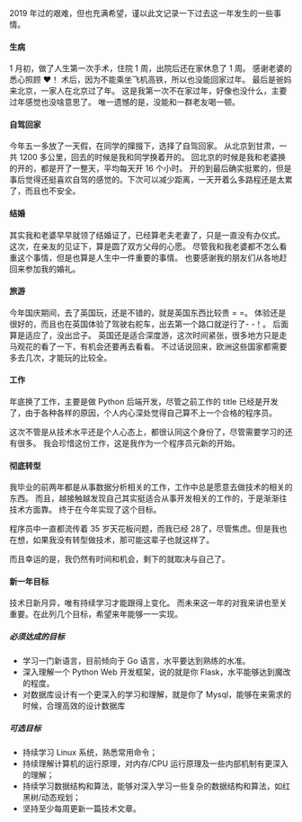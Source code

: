 2019 年过的艰难，但也充满希望，谨以此文记录一下过去这一年发生的一些事情。

#### 生病

1 月初，做了人生第一次手术，住院 1 周，出院后还在家休息了 1 周。
感谢老婆的悉心照顾 ❤️！
术后，因为不能乘坐飞机高铁，所以也没能回家过年。
最后是爸妈来北京，一家人在北京过了年。
这是我第一次不在家过年，好像也没什么，主要过年感觉也没啥意思了。
唯一遗憾的是，没能和一群老友喝一顿。

#### 自驾回家

今年五一多放了一天假，在同学的撺掇下，选择了自驾回家。
从北京到甘肃，一共 1200 多公里，回去的时候是我和同学换着开的。
回北京的时候是我和老婆换的开的，都是开了一整天，平均每天开 16 个小时。
开的到最后确实挺累的，但是事后觉得还挺喜欢自驾的感觉的。下次可以减少距离，一天开着么多路程还是太累了，而且也不安全。

#### 结婚

其实我和老婆早早就领了结婚证了，已经算老夫老妻了，只是一直没有办仪式。
这次，在亲友的见证下，算是圆了双方父母的心愿。
尽管我和我老婆都不怎么看重这个事情，但是也算是人生中一件重要的事情。
也要感谢我的朋友们从各地赶回来参加我的婚礼。

#### 旅游

今年国庆期间，去了英国玩，还是不错的，就是英国东西比较贵 = =。
体验还是很好的，而且也在英国体验了驾驶右舵车，出去第一个路口就逆行了- -！。
后面算是适应了，没出岔子。
英国还是适合深度游，这次时间紧张，很多地方只是走马观花的看了一下，有机会还要再去看看。
不过话说回来，欧洲这些国家都需要多去几次，才能玩的比较全。

#### 工作

年底换了工作，主要是做 Python 后端开发，尽管之前工作的 title 已经是开发了，由于各种各样的原因，个人内心深处觉得自己算不上一个合格的程序员。

这次不管是从技术水平还是个人心态上，都很认同这个身份了，尽管需要学习的还有很多。
我会珍惜这份工作，这是我作为一个程序员元新的开始。

#### 彻底转型

我毕业的前两年都是从事数据分析相关的工作，工作中总是愿意去做技术的相关的东西。
而且，越接触越发现自己其实挺适合从事开发相关的工作的，于是渐渐往技术方面靠。
终于在今年实现了这个目标。

程序员中一直都流传着 35 岁天花板问题，而我已经 28了，尽管焦虑。但是我也在想，如果我没有转型做技术，那可能这辈子也就这样了。

而且幸运的是，我仍然有时间和机会，剩下的就取决与自己了。

#### 新一年目标

技术日新月异，唯有持续学习才能跟得上变化。
而未来这一年的对我来讲也至关重要。在此列几个目标，希望来年能够一一实现。

##### 必须达成的目标

- 学习一门新语言，目前倾向于 Go 语言，水平要达到熟练的水准。
- 深入理解一个 Python Web 开发框架，说的就是你 Flask，水平能够达到魔改的程度。
- 对数据库设计有一个更深入的学习和理解，就是你了 Mysql，能够在来需求的时候，合理高效的设计数据库

##### 可选目标
- 持续学习 Linux 系统，熟悉常用命令；
- 持续理解计算机的运行原理，对内存/CPU 运行原理及一些内部机制有更深入的理解；
- 持续学习数据结构和算法，能够对深入学习一些复杂的数据结构和算法，如红黑树/动态规划；
- 坚持至少每周更新一篇技术文章。
